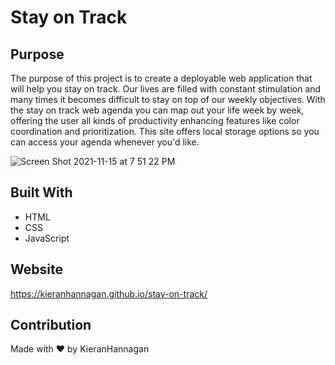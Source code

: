 # Stay on Track

## Purpose
The purpose of this project is to create a deployable web application that will help you stay on track. Our lives are filled with constant stimulation and many times it becomes difficult to stay on top of our weekly objectives. With the stay on track web agenda you can map out your life week by week, offering the user all kinds of productivity enhancing features like color coordination and prioritization. This site offers local storage options so you can access your agenda whenever you'd like.

![Screen Shot 2021-11-15 at 7 51 22 PM](https://user-images.githubusercontent.com/88465088/141881401-726d93db-e12f-4524-a33b-04011a5c8502.png)


## Built With
* HTML
* CSS
* JavaScript

## Website
https://kieranhannagan.github.io/stay-on-track/

## Contribution
Made with ❤️ by KieranHannagan
